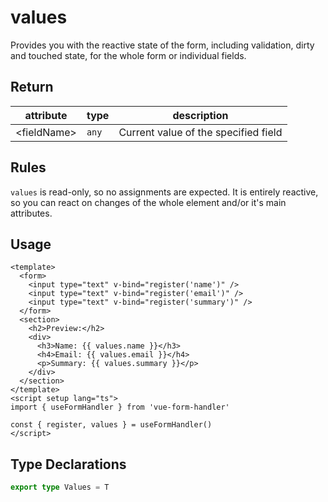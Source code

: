 # values

Provides you with the reactive state of the form, including validation, dirty and touched state, for the whole form or individual fields.

## Return

| attribute         | type  | description                          |
| ----------------- | ----- | ------------------------------------ |
| &lt;fieldName&gt; | `any` | Current value of the specified field |

## Rules

`values` is read-only, so no assignments are expected. It is entirely reactive, so you can react on changes of the whole element and/or it's main attributes.

## Usage

```vue
<template>
  <form>
    <input type="text" v-bind="register('name')" />
    <input type="text" v-bind="register('email')" />
    <input type="text" v-bind="register('summary')" />
  </form>
  <section>
    <h2>Preview:</h2>
    <div>
      <h3>Name: {{ values.name }}</h3>
      <h4>Email: {{ values.email }}</h4>
      <p>Summary: {{ values.summary }}</p>
    </div>
  </section>
</template>
<script setup lang="ts">
import { useFormHandler } from 'vue-form-handler'

const { register, values } = useFormHandler()
</script>
```

## Type Declarations

```ts
export type Values = T
```
